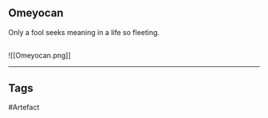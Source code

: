## Omeyocan
Only a fool seeks meaning
in a life so fleeting.
## 
![[Omeyocan.png]]

---
## Tags
#Artefact